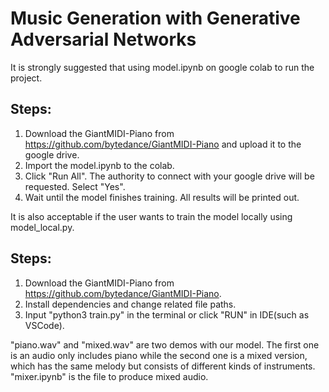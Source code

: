 # Music Generation with Generative Adversarial Networks 

It is strongly suggested that using model.ipynb on google colab to run the project. 

## Steps:

1. Download the GiantMIDI-Piano from https://github.com/bytedance/GiantMIDI-Piano and upload it to the google drive.
2. Import the model.ipynb to the colab.
3. Click "Run All". The authority to connect with your google drive will be requested. Select "Yes".
4. Wait until the model finishes training. All results will be printed out.

It is also acceptable if the user wants to train the model locally using model_local.py.

## Steps:

1. Download the GiantMIDI-Piano from https://github.com/bytedance/GiantMIDI-Piano.
2. Install dependencies and change related file paths.
3. Input "python3 train.py" in the terminal or click "RUN" in IDE(such as VSCode).

"piano.wav" and "mixed.wav" are two demos with our model. The first one is an audio only includes piano while the second one is a mixed version, which has the same melody but consists of different kinds of instruments. "mixer.ipynb" is the file to produce mixed audio.
